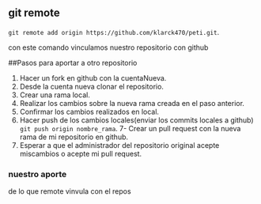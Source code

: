 ## git remote
`git remote add origin https://github.com/klarck470/peti.git`.

con este comando vinculamos nuestro repositorio con github

##Pasos para aportar a otro repositorio
1. Hacer un fork en github con la cuentaNueva.
2. Desde la cuenta nueva clonar el repositorio.
3. Crear una rama local.
4. Realizar los cambios sobre la nueva rama creada en el paso anterior.
5. Confirmar los cambios realizados en local.
6. Hacer push de los cambios locales(enviar los commits locales a github) `git push origin nombre_rama`.
7- Crear un pull request con la nueva rama de mi repositorio en github.
8. Esperar a que el administrador del repositorio original acepte miscambios o acepte mi pull request.

### nuestro aporte
de lo que remote vinvula con  el repos

